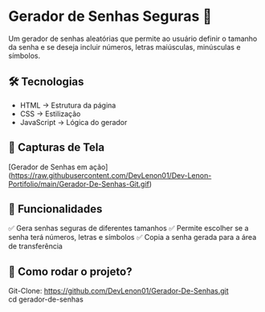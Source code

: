 # Gerador de Senhas Seguras 🚀

Um gerador de senhas aleatórias que permite ao usuário definir o tamanho da senha e se deseja incluir números, letras maiúsculas, minúsculas e símbolos.

## 🛠 Tecnologias  
- HTML → Estrutura da página
- CSS → Estilização
- JavaScript → Lógica do gerador

## 📸 Capturas de Tela  
[Gerador de Senhas em ação]<br>
(https://raw.githubusercontent.com/DevLenon01/Dev-Lenon-Portifolio/main/Gerador-De-Senhas-Git.gif)



## 🎯 Funcionalidades  
✅ Gera senhas seguras de diferentes tamanhos
✅ Permite escolher se a senha terá números, letras e símbolos
✅ Copia a senha gerada para a área de transferência 

## 📂 Como rodar o projeto?  

Git-Clone: https://github.com/DevLenon01/Gerador-De-Senhas.git <br>
cd gerador-de-senhas
